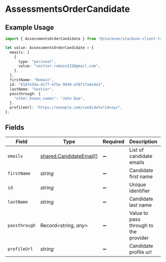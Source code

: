 # AssessmentsOrderCandidate

## Example Usage

```typescript
import { AssessmentsOrderCandidate } from "@stackone/stackone-client-ts/sdk/models/shared";

let value: AssessmentsOrderCandidate = {
  emails: [
    {
      type: "personal",
      value: "sestier.romain123@gmail.com",
    },
  ],
  firstName: "Romain",
  id: "8187e5da-dc77-475e-9949-af0f1fa4e4e3",
  lastName: "Sestier",
  passthrough: {
    "other_known_names": "John Doe",
  },
  profileUrl: "https://exmaple.com/candidate?id=xyz",
};
```

## Fields

| Field                                                                   | Type                                                                    | Required                                                                | Description                                                             | Example                                                                 |
| ----------------------------------------------------------------------- | ----------------------------------------------------------------------- | ----------------------------------------------------------------------- | ----------------------------------------------------------------------- | ----------------------------------------------------------------------- |
| `emails`                                                                | [shared.CandidateEmail](../../../sdk/models/shared/candidateemail.md)[] | :heavy_minus_sign:                                                      | List of candidate emails                                                |                                                                         |
| `firstName`                                                             | *string*                                                                | :heavy_minus_sign:                                                      | Candidate first name                                                    | Romain                                                                  |
| `id`                                                                    | *string*                                                                | :heavy_minus_sign:                                                      | Unique identifier                                                       | 8187e5da-dc77-475e-9949-af0f1fa4e4e3                                    |
| `lastName`                                                              | *string*                                                                | :heavy_minus_sign:                                                      | Candidate last name                                                     | Sestier                                                                 |
| `passthrough`                                                           | Record<string, *any*>                                                   | :heavy_minus_sign:                                                      | Value to pass through to the provider                                   | {<br/>"other_known_names": "John Doe"<br/>}                             |
| `profileUrl`                                                            | *string*                                                                | :heavy_minus_sign:                                                      | Candidate profile url                                                   | https://exmaple.com/candidate?id=xyz                                    |